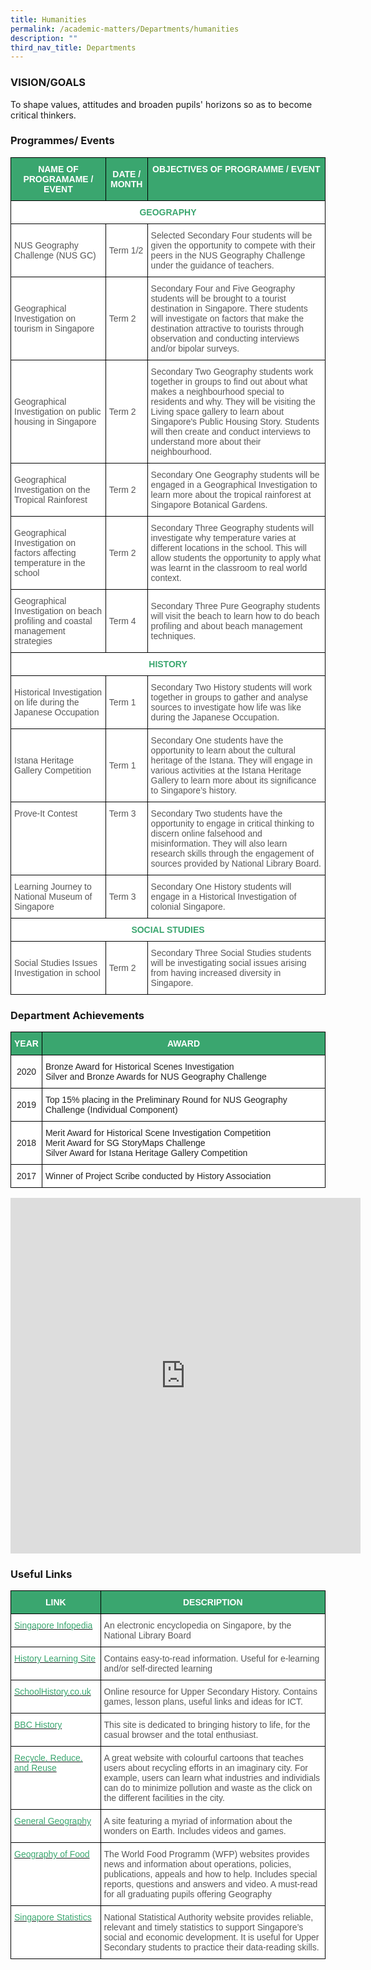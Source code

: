 ```yaml
---
title: Humanities
permalink: /academic-matters/Departments/humanities
description: ""
third_nav_title: Departments
---
```

### VISION/GOALS

To shape values, attitudes and broaden pupils' horizons so as to become critical thinkers.

### Programmes/ Events

<style type="text/css">
.tg  {border-collapse:collapse;border-spacing:0;}
.tg td{border-color:black;border-style:solid;border-width:1px;font-family:Arial, sans-serif;font-size:14px;
  overflow:hidden;padding:10px 5px;word-break:normal;}
.tg th{border-color:black;border-style:solid;border-width:1px;font-family:Arial, sans-serif;font-size:14px;
  font-weight:normal;overflow:hidden;padding:10px 5px;word-break:normal;}
.tg .tg-61iw{background-color:#FFF;color:#F00;text-align:left;vertical-align:top}
.tg .tg-k0s0{background-color:#3AA66F;color:#FFF;font-weight:bold;text-align:center;vertical-align:middle}
.tg .tg-0y1c{background-color:#3AA66F;color:#FFF;font-weight:bold;text-align:center;vertical-align:top}
.tg .tg-olsu{background-color:#FFF;color:#3AA66F;font-weight:bold;text-align:center;vertical-align:top}
.tg .tg-mwz3{background-color:#FFF;color:#565656;text-align:left;vertical-align:middle}
.tg .tg-njgx{background-color:#FFF;color:#565656;text-align:left;vertical-align:top}
</style>
<table class="tg">
<thead>
  <tr>
    <th class="tg-k0s0"><span style="color:#FFF;background-color:#3AA66F">NAME OF PROGRAMAME / EVENT</span></th>
    <th class="tg-k0s0"><span style="color:#FFF;background-color:#3AA66F">DATE / MONTH</span></th>
    <th class="tg-0y1c">OBJECTIVES OF PROGRAMME / EVENT</th>
  </tr>
</thead>
<tbody>
  <tr>
    <td colspan="3" class="tg-olsu"><span style="font-weight:700;color:#3AA66F">GEOGRAPHY </span></td>
  </tr>
  <tr>
    <td class="tg-mwz3"><span style="color:#565656"> NUS Geography Challenge (NUS GC)</span></td>
    <td class="tg-mwz3"><span style="color:#565656"> Term 1/2</span></td>
    <td class="tg-mwz3"><span style="color:#565656"> Selected Secondary Four students will be given the opportunity to compete with their peers in the NUS Geography Challenge under the guidance of teachers.</span></td>
  </tr>
  <tr>
    <td class="tg-mwz3"><span style="color:#565656">Geographical Investigation on tourism in Singapore</span></td>
    <td class="tg-mwz3"><span style="color:#565656"> Term 2</span></td>
    <td class="tg-mwz3"><span style="color:#565656">Secondary Four and Five Geography students will be brought to a tourist destination in Singapore. There students will investigate on factors that make the destination attractive to tourists through observation and conducting interviews and/or bipolar surveys.  </span></td>
  </tr>
  <tr>
    <td class="tg-mwz3"><span style="color:#565656">Geographical Investigation on public  housing in Singapore </span></td>
    <td class="tg-mwz3"><span style="color:#565656"> Term 2</span></td>
    <td class="tg-mwz3"><span style="color:#565656">Secondary Two Geography students work together in groups to find out about what makes a neighbourhood special to residents and why. They will be visiting the Living space gallery to learn about Singapore's Public Housing Story. Students will then create and conduct interviews to understand more about their neighbourhood.</span><br></td>
  </tr>
  <tr>
    <td class="tg-mwz3"><span style="color:#565656">Geographical Investigation on the Tropical Rainforest </span></td>
    <td class="tg-mwz3"><span style="color:#565656"> Term 2</span></td>
    <td class="tg-mwz3"><span style="color:#565656">Secondary One Geography students will be engaged in a Geographical Investigation to learn more about the tropical rainforest at Singapore Botanical Gardens. </span></td>
  </tr>
  <tr>
    <td class="tg-mwz3"><span style="color:#565656"> Geographical Investigation on factors affecting temperature in the school</span></td>
    <td class="tg-mwz3"><span style="color:#565656"> Term 2</span></td>
    <td class="tg-njgx"><span style="color:#565656">Secondary Three Geography students will investigate why temperature varies at different locations in the school. This will allow students the opportunity to apply what was learnt in the classroom to real world context. </span></td>
  </tr>
  <tr>
    <td class="tg-mwz3"><span style="color:#565656">Geographical Investigation on beach profiling and coastal management strategies</span></td>
    <td class="tg-mwz3"><span style="color:#565656"> Term 4</span></td>
    <td class="tg-mwz3"><span style="color:#565656"> Secondary Three Pure Geography students will visit the beach to learn how to do beach profiling and about beach management techniques. </span></td>
  </tr>
  <tr>
    <td colspan="3" class="tg-olsu"><span style="font-weight:700;color:#3AA66F"> HISTORY </span></td>
  </tr>
  <tr>
    <td class="tg-mwz3"><span style="color:#565656">Historical Investigation on life during the Japanese Occupation </span></td>
    <td class="tg-mwz3"><span style="color:#565656">Term 1</span></td>
    <td class="tg-mwz3"><span style="color:#565656">Secondary Two History students will work together in groups to gather and analyse sources to investigate how life was like during the Japanese Occupation.</span></td>
  </tr>
  <tr>
    <td class="tg-mwz3"><span style="color:#565656">Istana Heritage Gallery Competition</span></td>
    <td class="tg-mwz3"><span style="color:#565656">Term 1</span></td>
    <td class="tg-mwz3"><span style="color:#565656">Secondary One students have the opportunity to learn about the cultural heritage of the Istana. They will engage in various activities at the Istana Heritage Gallery to learn more about its significance to Singapore’s history.</span></td>
  </tr>
  <tr>
    <td class="tg-61iw"><span style="color:#565656">Prove-It Contest </span></td>
    <td class="tg-61iw"><span style="color:#565656">Term 3 </span></td>
    <td class="tg-61iw"><span style="color:#565656">Secondary Two students have the opportunity to engage in critical thinking to discern online falsehood and misinformation. They will also learn research skills through the engagement of sources provided by National Library Board.</span></td>
  </tr>
  <tr>
    <td class="tg-mwz3"><span style="color:#565656">Learning Journey to National Museum of Singapore</span></td>
    <td class="tg-mwz3"><span style="color:#565656">Term 3</span><br></td>
    <td class="tg-mwz3"><span style="color:#565656">Secondary One History students will engage in a Historical Investigation of colonial Singapore.</span></td>
  </tr>
  <tr>
    <td colspan="3" class="tg-olsu"><span style="font-weight:700;color:#3AA66F"> SOCIAL STUDIES</span></td>
  </tr>
  <tr>
    <td class="tg-mwz3"><span style="color:#565656">Social Studies Issues Investigation in school</span><br></td>
    <td class="tg-mwz3"><span style="color:#565656">Term 2 </span></td>
    <td class="tg-61iw"><span style="color:#565656">Secondary Three Social Studies students will be investigating social issues arising from having increased diversity in Singapore.</span></td>
  </tr>
</tbody>
</table>

### Department Achievements

<style type="text/css">
.tg  {border-collapse:collapse;border-spacing:0;}
.tg td{border-color:black;border-style:solid;border-width:1px;font-family:Arial, sans-serif;font-size:14px;
  overflow:hidden;padding:10px 5px;word-break:normal;}
.tg th{border-color:black;border-style:solid;border-width:1px;font-family:Arial, sans-serif;font-size:14px;
  font-weight:normal;overflow:hidden;padding:10px 5px;word-break:normal;}
.tg .tg-k0s0{background-color:#3AA66F;color:#FFF;font-weight:bold;text-align:center;vertical-align:middle}
.tg .tg-a3j2{background-color:#FFF;color:#222;text-align:center;vertical-align:middle}
.tg .tg-tsok{background-color:#FFF;color:#222;text-align:left;vertical-align:top}
.tg .tg-1ppo{background-color:#FFF;color:#222;text-align:left;vertical-align:middle}
</style>
<table class="tg">
<thead>
  <tr>
    <th class="tg-k0s0"><span style="color:#FFF;background-color:#3AA66F">YEAR</span></th>
    <th class="tg-k0s0"><span style="color:#FFF;background-color:#3AA66F">AWARD</span></th>
  </tr>
</thead>
<tbody>
  <tr>
    <td class="tg-a3j2"><span style="color:#222;background-color:#FFF">2020</span></td>
    <td class="tg-tsok">Bronze Award for Historical Scenes Investigation<br>Silver and Bronze Awards for NUS Geography Challenge</td>
  </tr>
  <tr>
    <td class="tg-a3j2"><span style="color:#222;background-color:#FFF"> 2019</span></td>
    <td class="tg-1ppo"><span style="color:#222;background-color:#FFF">Top 15% placing in the Preliminary Round for NUS Geography Challenge (Individual Component)</span><br></td>
  </tr>
  <tr>
    <td class="tg-a3j2"><span style="color:#222;background-color:#FFF">2018</span></td>
    <td class="tg-tsok">Merit Award for Historical Scene Investigation Competition<br>Merit Award for SG StoryMaps Challenge<br>Silver Award for Istana Heritage Gallery Competition</td>
  </tr>
  <tr>
    <td class="tg-a3j2"><span style="color:#222;background-color:#FFF">2017</span></td>
    <td class="tg-1ppo"><span style="color:#222;background-color:#FFF">Winner of Project Scribe conducted by History Association</span></td>
  </tr>
</tbody>
</table>


<iframe allowfullscreen="true" height="569" width="560" frameborder="0" src="https://docs.google.com/presentation/d/e/2PACX-1vQnYb6RPzssx12PugBck3AJK1LAPB5o8QY2g_O9FKIqPOUMSLqU92g4yCR8Gbps7a1Fm0vM-YC8pnLU/embed?start=true&amp;loop=true&amp;delayms=3000"></iframe>

### Useful Links


<style type="text/css">
.tg  {border-collapse:collapse;border-spacing:0;}
.tg td{border-color:black;border-style:solid;border-width:1px;font-family:Arial, sans-serif;font-size:14px;
  overflow:hidden;padding:10px 5px;word-break:normal;}
.tg th{border-color:black;border-style:solid;border-width:1px;font-family:Arial, sans-serif;font-size:14px;
  font-weight:normal;overflow:hidden;padding:10px 5px;word-break:normal;}
.tg .tg-k0s0{background-color:#3AA66F;color:#FFF;font-weight:bold;text-align:center;vertical-align:middle}
.tg .tg-av5t{background-color:#FFF;color:#3AA66F;text-align:left;vertical-align:top}
.tg .tg-mwz3{background-color:#FFF;color:#565656;text-align:left;vertical-align:middle}
</style>
<table class="tg">
<thead>
  <tr>
    <th class="tg-k0s0"><span style="color:#FFF;background-color:#3AA66F">LINK</span></th>
    <th class="tg-k0s0"><span style="color:#FFF;background-color:#3AA66F">DESCRIPTION</span></th>
  </tr>
</thead>
<tbody>
  <tr>
    <td class="tg-av5t"><a href="http://infopedia.nl.sg/"><span style="text-decoration:none;color:#3AA66F">Singapore Infopedia</span></a></td>
    <td class="tg-mwz3"><span style="color:#565656">An electronic encyclopedia on Singapore, by the National Library Board</span></td>
  </tr>
  <tr>
    <td class="tg-av5t"><a href="http://www.historylearningsite.co.uk/"><span style="text-decoration:none;color:#3AA66F">History Learning Site</span></a></td>
    <td class="tg-mwz3"><span style="color:#565656">Contains easy-to-read information. Useful for e-learning and/or self-directed learning</span></td>
  </tr>
  <tr>
    <td class="tg-av5t"><a href="http://www.schoolhistory.co.uk/"><span style="text-decoration:none;color:#3AA66F">SchoolHistory.co.uk</span></a></td>
    <td class="tg-mwz3"><span style="color:#565656">Online resource for Upper Secondary History. Contains games, lesson plans, useful links and ideas for ICT.</span></td>
  </tr>
  <tr>
    <td class="tg-av5t"><a href="http://www.bbc.co.uk/history"><span style="text-decoration:none;color:#3AA66F">BBC History</span></a></td>
    <td class="tg-mwz3"><span style="color:#565656">This site is dedicated to bringing history to life, for the casual browser and the total enthusiast.</span></td>
  </tr>
  <tr>
    <td class="tg-av5t"><a href="http://www.epa.gov/recyclecity/"><span style="text-decoration:none;color:#3AA66F">Recycle, Reduce, and Reuse</span></a></td>
    <td class="tg-mwz3"><span style="color:#565656">A great website with colourful cartoons that teaches users about recycling efforts in an imaginary city. For example, users can learn what industries and individials can do to minimize pollution and waste as the click on the different facilities in the city.</span></td>
  </tr>
  <tr>
    <td class="tg-av5t"><a href="http://www.nationalgeographic.com/"><span style="text-decoration:none;color:#3AA66F">General Geography</span></a></td>
    <td class="tg-mwz3"><span style="color:#565656">A site featuring a myriad of information about the wonders on Earth. Includes videos and games.</span></td>
  </tr>
  <tr>
    <td class="tg-av5t"><a href="http://www.wfp.org/"><span style="text-decoration:none;color:#3AA66F">Geography of Food</span></a></td>
    <td class="tg-mwz3"><span style="color:#565656">The World Food Programm (WFP) websites provides news and information about operations, policies, publications, appeals and how to help. Includes special reports, questions and answers and video.  A must-read for all graduating pupils offering Geography</span></td>
  </tr>
  <tr>
    <td class="tg-av5t"><a href="http://www.singstat.gov.sg/"><span style="text-decoration:none;color:#3AA66F">Singapore Statistics</span></a><span style="color:#565656"> </span></td>
    <td class="tg-mwz3"><span style="color:#565656"> National Statistical Authority website provides reliable, relevant and timely statistics to support Singapore’s social and economic development. It is useful for Upper Secondary students to practice their data-reading skills.</span></td>
  </tr>
</tbody>
</table>